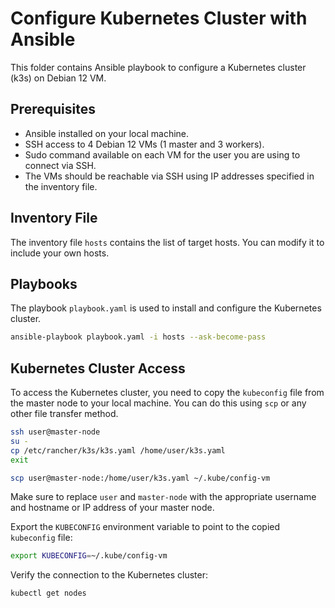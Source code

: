 # Configure Kubernetes Cluster with Ansible
This folder contains Ansible playbook to configure a Kubernetes cluster (k3s) on Debian 12 VM.

## Prerequisites
- Ansible installed on your local machine.
- SSH access to 4 Debian 12 VMs (1 master and 3 workers).
- Sudo command available on each VM for the user you are using to connect via SSH.
- The VMs should be reachable via SSH using IP addresses specified in the inventory file.

## Inventory File
The inventory file `hosts` contains the list of target hosts. You can modify it to include your own hosts.

## Playbooks
The playbook `playbook.yaml` is used to install and configure the Kubernetes cluster. 
```bash
ansible-playbook playbook.yaml -i hosts --ask-become-pass
```

## Kubernetes Cluster Access
To access the Kubernetes cluster, you need to copy the `kubeconfig` file from the master node to your local machine. You can do this using `scp` or any other file transfer method.

```bash
ssh user@master-node
su -
cp /etc/rancher/k3s/k3s.yaml /home/user/k3s.yaml
exit

scp user@master-node:/home/user/k3s.yaml ~/.kube/config-vm
```
Make sure to replace `user` and `master-node` with the appropriate username and hostname or IP address of your master node.

Export the `KUBECONFIG` environment variable to point to the copied `kubeconfig` file:
```bash
export KUBECONFIG=~/.kube/config-vm
```

Verify the connection to the Kubernetes cluster:
```bash
kubectl get nodes
```